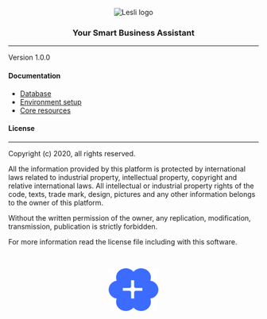 <p align="center">
    <img width="250" alt="Lesli logo" src="https://cdn.lesli.tech/lesli/brand/lesli-logo.svg" />
</p>

<h3 align="center">Your Smart Business Assistant</h3>

<hr/>

Version 1.0.0  


#### Documentation
* [Database](./docs/database.md)
* [Environment setup](./docs/entironment-setup.md)
* [Core resources](./docs/core-resources.md)



#### License
-------
Copyright (c) 2020, all rights reserved.

All the information provided by this platform is protected by international laws related  to 
industrial property, intellectual property, copyright and relative international laws. 
All intellectual or industrial property rights of the code, texts, trade mark, design, 
pictures and any other information belongs to the owner of this platform.

Without the written permission of the owner, any replication, modification,
transmission, publication is strictly forbidden.

For more information read the license file including with this software.

<br>

<p align="center">
    <img alt="Lesli logo" width="100" src="./app/assets/images/brand/lesli-icon.svg" />
</p>
